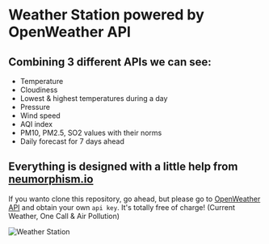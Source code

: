 # Weather Station powered by OpenWeather API

## Combining 3 different APIs we can see:

* Temperature
* Cloudiness
* Lowest & highest temperatures during a day
* Pressure
* Wind speed
* AQI index
* PM10, PM2.5, SO2 values with their norms
* Daily forecast for 7 days ahead

## Everything is designed with a little help from [neumorphism.io](https://neumorphism.io/) 

If you wanto clone this repository, go ahead, but please go to [OpenWeather API](https://openweathermap.org/api) and obtain your own `api key`.
It's totally free of charge! (Current Weather, One Call & Air Pollution)

![Weather Station](https://i.imgur.com/Vui7p7e.png)
